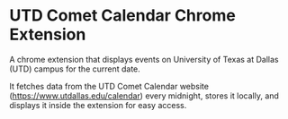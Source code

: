 # UTD Comet Calendar Chrome Extension

A chrome extension that displays events on University of Texas at Dallas (UTD) campus for the current date.

It fetches data from the UTD Comet Calendar website (https://www.utdallas.edu/calendar) every midnight, stores it locally, and displays it inside the extension for easy access.

